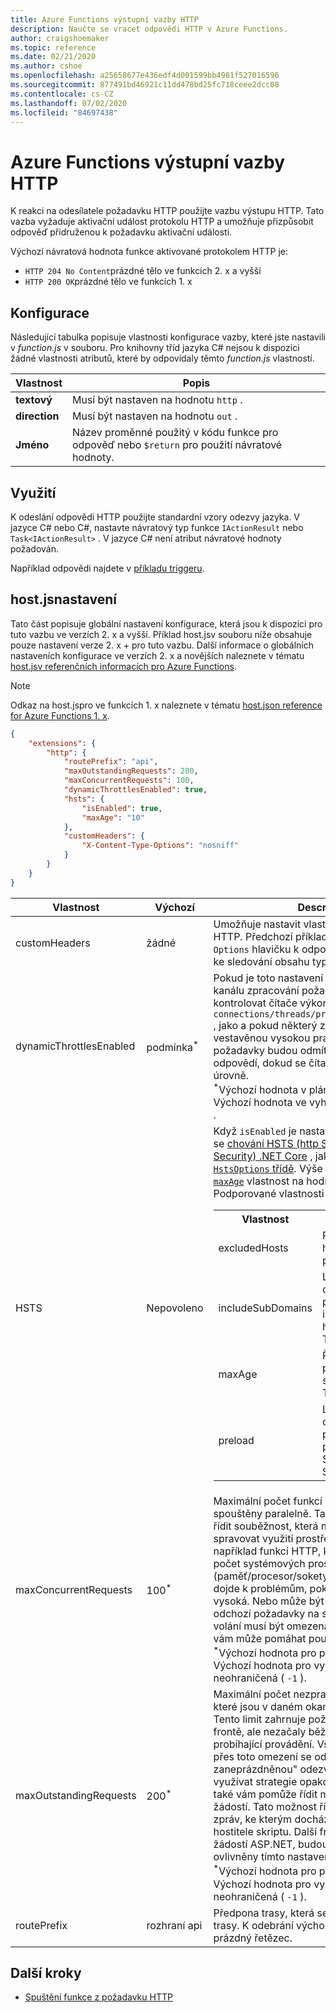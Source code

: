 ```yaml
---
title: Azure Functions výstupní vazby HTTP
description: Naučte se vracet odpovědi HTTP v Azure Functions.
author: craigshoemaker
ms.topic: reference
ms.date: 02/21/2020
ms.author: cshoe
ms.openlocfilehash: a25658677e436edf4d001599bb4981f527016596
ms.sourcegitcommit: 877491bd46921c11dd478bd25fc718ceee2dcc08
ms.contentlocale: cs-CZ
ms.lasthandoff: 07/02/2020
ms.locfileid: "84697438"
---
```

# <a name="azure-functions-http-output-bindings"></a>Azure Functions výstupní vazby HTTP

K reakci na odesílatele požadavku HTTP použijte vazbu výstupu HTTP. Tato vazba vyžaduje aktivační událost protokolu HTTP a umožňuje přizpůsobit odpověď přidruženou k požadavku aktivační události.

Výchozí návratová hodnota funkce aktivované protokolem HTTP je:

- `HTTP 204 No Content`prázdné tělo ve funkcích 2. x a vyšší
- `HTTP 200 OK`prázdné tělo ve funkcích 1. x

## <a name="configuration"></a>Konfigurace

Následující tabulka popisuje vlastnosti konfigurace vazby, které jste nastavili v *function.js* v souboru. Pro knihovny tříd jazyka C# nejsou k dispozici žádné vlastnosti atributů, které by odpovídaly těmto *function.js* vlastností.

|Vlastnost  |Popis  |
|---------|---------|
| **textový** |Musí být nastaven na hodnotu `http` . |
| **direction** | Musí být nastaven na hodnotu `out` . |
| **Jméno** | Název proměnné použitý v kódu funkce pro odpověď nebo `$return` pro použití návratové hodnoty. |

## <a name="usage"></a>Využití

K odeslání odpovědi HTTP použijte standardní vzory odezvy jazyka. V jazyce C# nebo C#, nastavte návratový typ funkce `IActionResult` nebo `Task<IActionResult>` . V jazyce C# není atribut návratové hodnoty požadován.

Například odpovědi najdete v [příkladu triggeru](./functions-bindings-http-webhook-trigger.md#example).

## <a name="hostjson-settings"></a>host.jsnastavení

Tato část popisuje globální nastavení konfigurace, která jsou k dispozici pro tuto vazbu ve verzích 2. x a vyšší. Příklad host.jsv souboru níže obsahuje pouze nastavení verze 2. x + pro tuto vazbu. Další informace o globálních nastaveních konfigurace ve verzích 2. x a novějších naleznete v tématu [host.jsv referenčních informacích pro Azure Functions](functions-host-json.md).

> [!NOTE]
> Odkaz na host.jspro ve funkcích 1. x naleznete v tématu [host.json reference for Azure Functions 1. x](functions-host-json-v1.md#http).

```json
{
    "extensions": {
        "http": {
            "routePrefix": "api",
            "maxOutstandingRequests": 200,
            "maxConcurrentRequests": 100,
            "dynamicThrottlesEnabled": true,
            "hsts": {
                "isEnabled": true,
                "maxAge": "10"
            },
            "customHeaders": {
                "X-Content-Type-Options": "nosniff"
            }
        }
    }
}
```

|Vlastnost  |Výchozí | Description |
|---------|---------|---------| 
| customHeaders|žádné|Umožňuje nastavit vlastní hlavičky v odpovědi HTTP. Předchozí příklad přidá `X-Content-Type-Options` hlavičku k odpovědi, aby nedocházelo ke sledování obsahu typu obsahu. |
|dynamicThrottlesEnabled|podmínka<sup>\*</sup>|Pokud je toto nastavení povolené, bude v kanálu zpracování požadavků pravidelně kontrolovat čítače výkonu systému `connections/threads/processes/memory/cpu/etc` , jako a pokud některý z těchto čítačů překročí vestavěnou vysokou prahovou hodnotu (80%), požadavky budou odmítnuty s `429 "Too Busy"` odpovědí, dokud se čítače nevrátí na normální úrovně.<br/><sup>\*</sup>Výchozí hodnota v plánu spotřeby je `true` . Výchozí hodnota ve vyhrazeném plánu je `false` .|
|HSTS|Nepovoleno|Když `isEnabled` je nastavená na `true` , vynutilo se [chování HSTS (http Strict Transport Security) .NET Core](/aspnet/core/security/enforcing-ssl?view=aspnetcore-3.0&tabs=visual-studio#hsts) , jak je definované ve [ `HstsOptions` třídě](/dotnet/api/microsoft.aspnetcore.httpspolicy.hstsoptions?view=aspnetcore-3.0). Výše uvedený příklad nastaví [`maxAge`](/dotnet/api/microsoft.aspnetcore.httpspolicy.hstsoptions.maxage?view=aspnetcore-3.0#Microsoft_AspNetCore_HttpsPolicy_HstsOptions_MaxAge) vlastnost na hodnotu 10 dní. Podporované vlastnosti `hsts` : <table><tr><th>Vlastnost</th><th>Popis</th></tr><tr><td>excludedHosts</td><td>Pole řetězců názvů hostitelů, pro které není přidáno záhlaví HSTS.</td></tr><tr><td>includeSubDomains</td><td>Logická hodnota, která označuje, zda je povolen parametr includeSubDomain hlavičky Strict-Transport-Security.</td></tr><tr><td>maxAge</td><td>Řetězec definující parametr maximálního stáří záhlaví Strict-Transport-Security.</td></tr><tr><td>preload</td><td>Logická hodnota, která označuje, zda je povolen parametr přednačtení záhlaví Strict-Transport-Security.</td></tr></table>|
|maxConcurrentRequests|100<sup>\*</sup>|Maximální počet funkcí HTTP, které jsou spouštěny paralelně. Tato hodnota vám umožní řídit souběžnost, která může pomáhat spravovat využití prostředků. Můžete mít například funkci HTTP, která používá velký počet systémových prostředků (paměť/procesor/sokety), což způsobí, že dojde k problémům, pokud je souběžnost příliš vysoká. Nebo může být funkce, která vytváří odchozí požadavky na službu třetí strany, a tato volání musí být omezená. V těchto případech vám může pomáhat použití omezení. <br/><sup>*</sup>Výchozí hodnota pro plán spotřeby je 100. Výchozí hodnota pro vyhrazený plán je neohraničená ( `-1` ).|
|maxOutstandingRequests|200<sup>\*</sup>|Maximální počet nezpracovaných požadavků, které jsou v daném okamžiku uchovávány. Tento limit zahrnuje požadavky, které jsou ve frontě, ale nezačaly běžet, a také jakékoli probíhající provádění. Všechny příchozí žádosti přes toto omezení se odmítnou s 429 "příliš zaneprázdněnou" odezvou. Umožňuje volajícím využívat strategie opakování na základě času a také vám pomůže řídit maximální latenci žádostí. Tato možnost řídí služby Řízení front zpráv, ke kterým dochází v cestě spuštění hostitele skriptu. Další fronty, například fronta žádostí ASP.NET, budou stále platit a nebudou ovlivněny tímto nastavením. <br/><sup>\*</sup>Výchozí hodnota pro plán spotřeby je 200. Výchozí hodnota pro vyhrazený plán je neohraničená ( `-1` ).|
|routePrefix|rozhraní api|Předpona trasy, která se vztahuje na všechny trasy. K odebrání výchozí předpony použijte prázdný řetězec. |

## <a name="next-steps"></a>Další kroky

- [Spuštění funkce z požadavku HTTP](./functions-bindings-http-webhook-trigger.md)